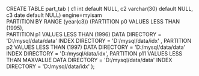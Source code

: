  CREATE TABLE part_tab ( c1 int default NULL, c2 varchar(30) default NULL, c3 date default NULL) engine=myisam   
PARTITION BY RANGE (year(c3)) (PARTITION p0 VALUES LESS THAN (1995),  
PARTITION p1 VALUES LESS THAN (1996) DATA DIRECTORY = 'D:/mysql/data/data'
    INDEX DIRECTORY = 'D:/mysql/data/idx' , PARTITION p2 VALUES LESS THAN (1997) DATA DIRECTORY = 'D:/mysql/data/data'
    INDEX DIRECTORY = 'D:/mysql/data/idx',
PARTITION p11 VALUES LESS THAN MAXVALUE DATA DIRECTORY = 'D:/mysql/data/data'
    INDEX DIRECTORY = 'D:/mysql/data/idx' );